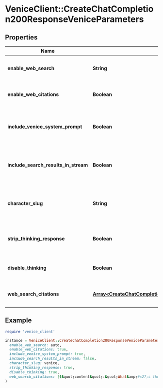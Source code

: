 # VeniceClient::CreateChatCompletion200ResponseVeniceParameters

## Properties

| Name | Type | Description | Notes |
| ---- | ---- | ----------- | ----- |
| **enable_web_search** | **String** | Did the request enable web search? |  |
| **enable_web_citations** | **Boolean** | Did the request enable web citations? |  |
| **include_venice_system_prompt** | **Boolean** | Did the request include the Venice system prompt? |  |
| **include_search_results_in_stream** | **Boolean** | Did the request include search results in the stream? |  |
| **character_slug** | **String** | The character slug of a public Venice character. | [optional] |
| **strip_thinking_response** | **Boolean** | Did the request strip thinking response? |  |
| **disable_thinking** | **Boolean** | Did the request disable thinking? |  |
| **web_search_citations** | [**Array&lt;CreateChatCompletion200ResponseVeniceParametersWebSearchCitationsInner&gt;**](CreateChatCompletion200ResponseVeniceParametersWebSearchCitationsInner.md) | Citations from web search results. | [optional] |

## Example

```ruby
require 'venice_client'

instance = VeniceClient::CreateChatCompletion200ResponseVeniceParameters.new(
  enable_web_search: auto,
  enable_web_citations: true,
  include_venice_system_prompt: true,
  include_search_results_in_stream: false,
  character_slug: venice,
  strip_thinking_response: true,
  disable_thinking: true,
  web_search_citations: [{&quot;content&quot;:&quot;What&amp;#x27;s the scientific reason behind Earth&amp;#x27;s sky appearing blue to the human eye? And what&amp;#x27;s the real colour of the sky?\n\nSave 30% on the shop price when you subscribe to BBC Sky at Night Magazine today!\n\nIn this article we&#39;ll look at the science behind why the sky is blue, or at least why it appears blue to our eyes.\n\nA beautiful blue sky is the sign of a pleasant day ahead. But what makes the sky appear blue?\n\nSo, the sky appears blue because the molecules of nitrogen and oxygen in the atmosphere scatter light in short wavelengths towards the blue end of the visible spectrum.&quot;,&quot;date&quot;:&quot;2024-08-13T13:45:16&quot;,&quot;title&quot;:&quot;Why is the sky blue? | BBC Sky at Night Magazine&quot;,&quot;url&quot;:&quot;https://www.skyatnightmagazine.com/space-science/why-is-the-sky-blue&quot;},{&quot;content&quot;:&quot;It was around 1870 when the British physicist John William Strutt, better known as Lord Rayleigh, first found an explanation for why the sky is blue: Blue light from the Sun is scattered the most when it passes through the atmosphere.\n\nPublished: January 20, 2025 8:34am EST · Daniel Freedman, University of Wisconsin-Stout · Daniel Freedman · Dean of the College of Science, Technology, Engineering, Mathematics &amp; Management, University of Wisconsin-Stout ·\n\nThe answer has to do with molecules.\n\nIt was around 1870 when the British physicist John William Strutt, better known as Lord Rayleigh, first found an explanation for why the sky is blue: Blue light from the Sun is scattered the most when it passes through the atmosphere.\n\nWhen the Sun is near the horizon, its light passes through a lot more of the atmosphere to reach the Earth’s surface than when it is directly overhead. The blue and green light is scattered so well that you can hardly see it. The sky is colored, instead, with red and orange light.&quot;,&quot;date&quot;:&quot;2025-04-16T16:55:11&quot;,&quot;title&quot;:&quot;Why is the sky blue?&quot;,&quot;url&quot;:&quot;https://theconversation.com/why-is-the-sky-blue-246393&quot;}]
)
```

